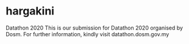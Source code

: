 # hargakini
Datathon 2020
This is our submission for Datathon 2020 organised by Dosm.
For further information, kindly visit datathon.dosm.gov.my
